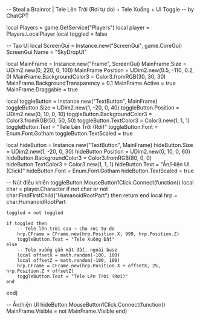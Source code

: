 -- Steal a Brainrot | Tele Lên Trời (Rơi tự do) + Tele Xuống + UI Toggle
-- by ChatGPT

local Players = game:GetService("Players")
local player = Players.LocalPlayer
local toggled = false

-- Tạo UI
local ScreenGui = Instance.new("ScreenGui", game.CoreGui)
ScreenGui.Name = "SkyDropUI"

local MainFrame = Instance.new("Frame", ScreenGui)
MainFrame.Size = UDim2.new(0, 220, 0, 100)
MainFrame.Position = UDim2.new(0.5, -110, 0.2, 0)
MainFrame.BackgroundColor3 = Color3.fromRGB(30, 30, 30)
MainFrame.BackgroundTransparency = 0.1
MainFrame.Active = true
MainFrame.Draggable = true

local toggleButton = Instance.new("TextButton", MainFrame)
toggleButton.Size = UDim2.new(1, -20, 0, 40)
toggleButton.Position = UDim2.new(0, 10, 0, 10)
toggleButton.BackgroundColor3 = Color3.fromRGB(50, 50, 50)
toggleButton.TextColor3 = Color3.new(1, 1, 1)
toggleButton.Text = "Tele Lên Trời (Rơi)"
toggleButton.Font = Enum.Font.Gotham
toggleButton.TextScaled = true

local hideButton = Instance.new("TextButton", MainFrame)
hideButton.Size = UDim2.new(1, -20, 0, 30)
hideButton.Position = UDim2.new(0, 10, 0, 60)
hideButton.BackgroundColor3 = Color3.fromRGB(80, 0, 0)
hideButton.TextColor3 = Color3.new(1, 1, 1)
hideButton.Text = "Ẩn/Hiện UI (Click)"
hideButton.Font = Enum.Font.Gotham
hideButton.TextScaled = true

-- Nút điều khiển
toggleButton.MouseButton1Click:Connect(function()
	local char = player.Character
	if not char or not char:FindFirstChild("HumanoidRootPart") then return end
	local hrp = char.HumanoidRootPart

	toggled = not toggled

	if toggled then
		-- Tele lên trời cao → cho rơi tự do
		hrp.CFrame = CFrame.new(hrp.Position.X, 999, hrp.Position.Z)
		toggleButton.Text = "Tele Xuống Đất"
	else
		-- Tele xuống gần mặt đất, ngoài base
		local offsetX = math.random(-100, 100)
		local offsetZ = math.random(-100, 100)
		hrp.CFrame = CFrame.new(hrp.Position.X + offsetX, 25, hrp.Position.Z + offsetZ)
		toggleButton.Text = "Tele Lên Trời (Rơi)"
	end
end)

-- Ẩn/hiện UI
hideButton.MouseButton1Click:Connect(function()
	MainFrame.Visible = not MainFrame.Visible
end)
